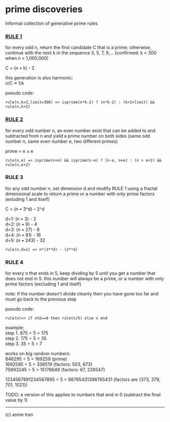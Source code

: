 # prime discoveries

Informal collection of generative prime rules

### [RULE 1](asymmetric-primes.md)
for every odd n, return the first candidate C that is a prime; otherwise, continue with the next k in the sequence 3, 5, 7, 9,... (confirmed: k < 300 when n < 1,000,000) 

C = (n • k) - 2 

this generation is also harmonic:  
n/C ≈ 1/k  

pseudo code:

    rule(n,k=3,limit=300) => isprime(n*k-2) ? (n*k-2) : (k+2<limit) && rule(n,k+2)


### [RULE 2](symmetric-primes.md) 
for every odd number n, an even number exist that can be added to and subtracted from n and yield a prime number on both sides (same odd number n, same even number e, two different primes)

prime = n ± e 

    rule(n,e) => isprime(n+e) && isprime(n-e) ? [n-e, n+e] : (n > e+2) && rule(n,e+2)


### RULE 3
for any odd number n, set dimension d and modify RULE 1 using a fractal dimensional scale to return a prime or a number with only prime factors (exluding 1 and itself)

C = (n • 3^d) – 2^d 

d=1: (n • 3) - 2  
d=2: (n • 9) - 4  
d=3: (n • 27) - 8  
d=4: (n • 81) - 16  
d=5: (n • 243) - 32  

    rule(n,d=1) => n*(3**d) - (2**d)


### RULE 4
for every n that ends in 5, keep dividing by 5 until you get a number that does not end in 5. this number will always be a prime, or a number with only prime factors (excluding 1 and itself) 

note: if the number doesn't divide cleanly then you have gone too far and must go back to the previous step

pseudo code: 

    rule(n)=> if n%5==0 then rule(n/5) else n end

example:  
step 1. 875 ÷ 5 = 175  
step 2. 175 ÷ 5 = 35  
step 3. 35 ÷ 5 = 7  

works on big random numbers:  
846295 ÷ 5 = 169259 (prime)  
1692595 ÷ 5 = 338519 (factors: 503, 673)  
75893245 ÷ 5 = 15178649 (factors: 67, 226547)

1234567891234567895 ÷ 5 = 98765431398765431 (factors are {373, 379, 701, 1021}) 

TODO: a version of this applies to numbers that end in 0 (subtract the final value by 1)

---

(c) annie tran
